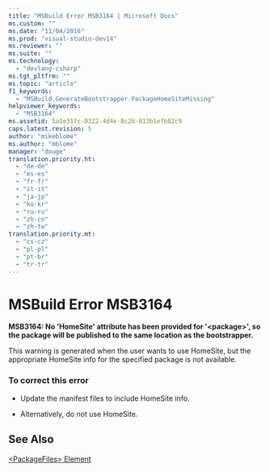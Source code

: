 ```yaml
---
title: "MSBuild Error MSB3164 | Microsoft Docs"
ms.custom: ""
ms.date: "11/04/2016"
ms.prod: "visual-studio-dev14"
ms.reviewer: ""
ms.suite: ""
ms.technology: 
  - "devlang-csharp"
ms.tgt_pltfrm: ""
ms.topic: "article"
f1_keywords: 
  - "MSBuild.GenerateBootstrapper.PackageHomeSiteMissing"
helpviewer_keywords: 
  - "MSB3164"
ms.assetid: 5a1e31fc-0322-4d4e-8c26-013b1efb82c9
caps.latest.revision: 5
author: "mikeblome"
ms.author: "mblome"
manager: "douge"
translation.priority.ht: 
  - "de-de"
  - "es-es"
  - "fr-fr"
  - "it-it"
  - "ja-jp"
  - "ko-kr"
  - "ru-ru"
  - "zh-cn"
  - "zh-tw"
translation.priority.mt: 
  - "cs-cz"
  - "pl-pl"
  - "pt-br"
  - "tr-tr"
---
```

# MSBuild Error MSB3164
**MSB3164: No 'HomeSite' attribute has been provided for '\<package>', so the package will be published to the same location as the bootstrapper.**  
  
 This warning is generated when the user wants to use HomeSite, but the appropriate HomeSite info for the specified package is not available.  
  
### To correct this error  
  
-   Update the manifest files to include HomeSite info.  
  
-   Alternatively, do not use HomeSite.  
  
## See Also  
 [\<PackageFiles> Element](../deployment/packagefiles-element-bootstrapper.md)